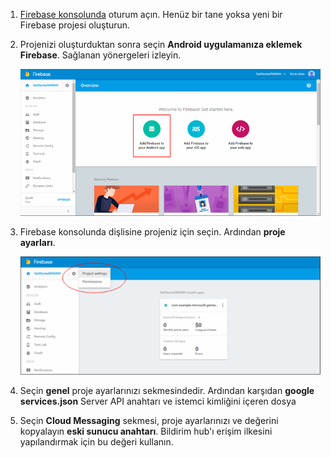

1. [Firebase konsolunda](https://firebase.google.com/console/) oturum açın. Henüz bir tane yoksa yeni bir Firebase projesi oluşturun.
2. Projenizi oluşturduktan sonra seçin **Android uygulamanıza eklemek Firebase**. Sağlanan yönergeleri izleyin.

    ![Android uygulamanızı Firebase Ekle](./media/notification-hubs-enable-firebase-cloud-messaging/notification-hubs-add-firebase-to-android-app.png)
3. Firebase konsolunda dişlisine projeniz için seçin. Ardından **proje ayarları**.

    ![Proje ayarlarını seçin](./media/notification-hubs-enable-firebase-cloud-messaging/notification-hubs-firebase-console-project-settings.png)
4. Seçin **genel** proje ayarlarınızı sekmesindedir. Ardından karşıdan **google services.json** Server API anahtarı ve istemci kimliğini içeren dosya
5. Seçin **Cloud Messaging** sekmesi, proje ayarlarınızı ve değerini kopyalayın **eski sunucu anahtarı**. Bildirim hub'ı erişim ilkesini yapılandırmak için bu değeri kullanın.
